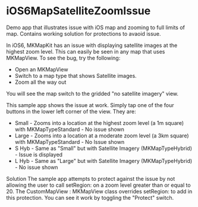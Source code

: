 iOS6MapSatelliteZoomIssue
=========================

Demo app that illustrates issue with iOS map and zooming to full limits of map. Contains working solution for protections to avaoid issue.

In iOS6, MKMapKit has an issue with displaying satellite images at the highest zoom level. This can easily be seen in any map that uses MKMapView. To see the bug, try the following:
* Open an MKMapView
* Switch to a map type that shows Satellite images.
* Zoom all the way out

You will see the map switch to the gridded "no satellite imagery" view. 


This sample app shows the issue at work. Simply tap one of the four buttons in the lower left corner of the view. They are:
* Small - Zooms into a location at the highest zoom level (a 1m square) with MKMapTypeStandard - No issue shown
* Large - Zooms into a location at a moderate zoom level (a 3km square) with MKMapTypeStandard - No Issue shown
* S Hyb - Same as "Small" but with Satellite Imagery (MKMapTypeHybrid) - Issue is displayed
* L Hyb - Same as "Large" but with Satellite Imagery (MKMapTypeHybrid) - No issue shown

Solution
The sample app attempts to protect against the issue by not allowing the user to call setRegion: on a zoom level greater than or equal to 20. The CustomMapView : MKMapView class overrides setRegion: to add in this protection. You can see it work by toggling the "Protect" switch.
